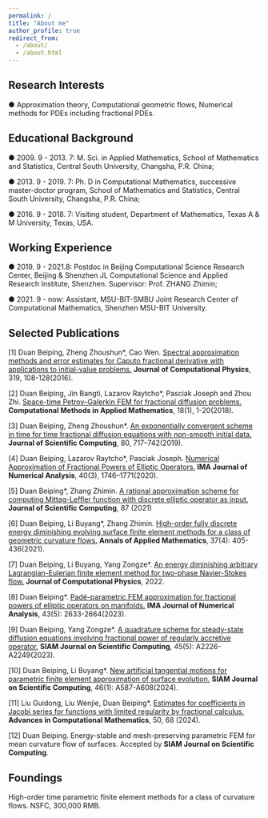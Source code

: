 ```yaml
---
permalink: /
title: "About me"
author_profile: true
redirect_from: 
  - /about/
  - /about.html
---
```


## Research Interests

●  Approximation theory, Computational geometric flows, Numerical methods for PDEs including fractional PDEs.



## Educational Background

●  2009. 9 - 2013. 7: M. Sci. in Applied Mathematics, School of Mathematics and Statistics, Central South University, Changsha, P.R. China;

●  2013. 9 - 2019. 7: Ph. D in Computational Mathematics, successive master-doctor program, School of Mathematics and Statistics, Central South University, Changsha, P.R. China;

●  2016. 9 - 2018. 7: Visiting student, Department of Mathematics, Texas A & M University, Texas, USA.


## Working Experience

●  2019. 9 - 2021.8: Postdoc in Beijing Computational Science Research Center, Beijing & Shenzhen JL Computational Science and Applied Research Institute, Shenzhen. Supervisor: Prof. ZHANG Zhimin;

●  2021. 9 - now: Assistant, MSU-BIT-SMBU Joint Research Center of Computational Mathematics, Shenzhen MSU-BIT University.



## Selected Publications

[1] Duan Beiping, Zheng Zhoushun*, Cao Wen. [Spectral approximation methods and error estimates for Caputo fractional derivative with applications to initial-value problems.](https://www.sciencedirect.com/science/article/abs/pii/S0021999116301541) **Journal of Computational Physics**, 319, 108-128(2016). 

[2] Duan Beiping, Jin Bangti, Lazarov Raytcho*, Pasciak Joseph and Zhou Zhi. [Space-time Petrov–Galerkin FEM for fractional diffusion problems.](https://doi.org/10.1515/cmam-2017-0026) **Computational Methods in Applied Mathematics**, 18(1), 1-20(2018).

[3] Duan Beiping, Zheng Zhoushun*. [An exponentially convergent scheme in time for time fractional diffusion equations with non-smooth initial data.](https://link.springer.com/article/10.1007/s10915-019-00953-y) **Journal of Scientific Computing**, 80, 717–742(2019).

[4] Duan Beiping, Lazarov Raytcho*, Pasciak Joseph. [Numerical Approximation of Fractional Powers of Elliptic Operators.](https://doi.org/10.1093/imanum/drz013) **IMA Journal of Numerical Analysis**, 40(3), 1746–1771(2020).

[5] Duan Beiping*, Zhang Zhimin. [A rational approximation scheme for computing Mittag-Leffler function with discrete elliptic operator as input.](https://link.springer.com/article/10.1007/s10915-021-01495-y) **Journal of Scientific Computing**, 87 (2021)

[6] Duan Beiping, Li Buyang*, Zhang Zhimin. [High-order fully discrete energy diminishing evolving surface finite element methods for a class of geometric curvature flows.](https://link.springer.com/article/10.1007/s10915-021-01495-y) **Annals of Applied Mathematics**, 37(4): 405-436(2021).

[7] Duan Beiping, Li Buyang, Yang Zongze*. [An energy diminishing arbitrary Lagrangian-Eulerian finite element method for two-phase Navier-Stokes flow.](https://doi.org/10.1016/j.jcp.2022.111215) **Journal of Computational Physics**, 2022.

[8] Duan Beiping*. [Padé-parametric FEM approximation for fractional powers of elliptic operators on manifolds.](https://doi.org/10.1093/imanum/drac050) **IMA Journal of Numerical Analysis**, 43(5): 2633-2664(2023).

[9] Duan Beiping, Yang Zongze*. [A quadrature scheme for steady-state diffusion equations involving fractional power of regularly accretive operator.](https://doi.org/10.1137/22M1497298) **SIAM Journal on Scientific Computing**, 45(5): A2226-A2249(2023).

[10] Duan Beiping, Li Buyang*. [New artificial tangential motions for parametric finite element approximation of surface evolution.](https://doi.org/10.1137/23M1551857) **SIAM Journal on Scientific Computing**, 46(1): A587-A608(2024).

[11] Liu Guidong, Liu Wenjie, Duan Beiping*. [Estimates for coefficients in Jacobi series for functions with limited regularity by fractional calculus.](https://doi.org/10.1007/s10444-024-10159-y) **Advances in Computational Mathematics**,  50, 68 (2024). 

[12] Duan Beiping. Energy-stable and mesh-preserving parametric FEM for mean curvature flow of surfaces. Accepted by **SIAM Journal on Scientific Computing**.


## Foundings
High-order time parametric finite element methods for a class of curvature flows. NSFC, 300,000 RMB.
